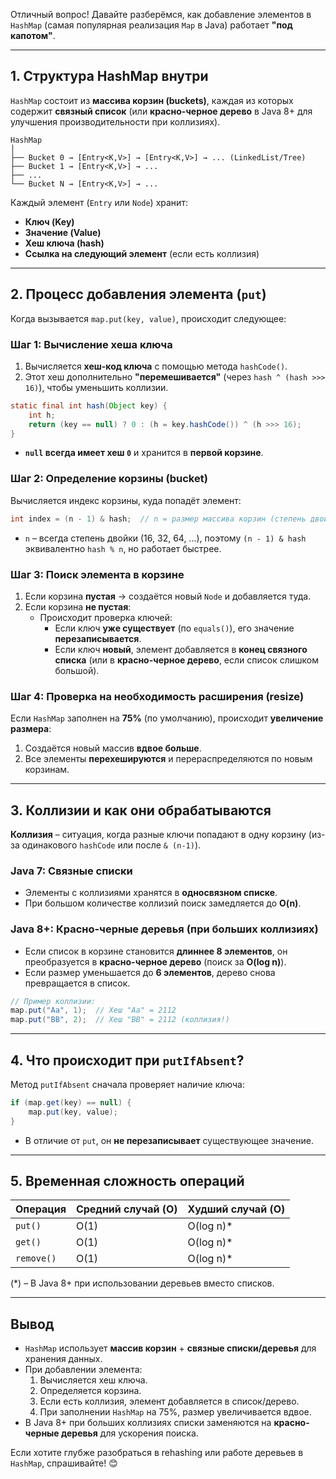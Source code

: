 Отличный вопрос! Давайте разберёмся, как добавление элементов в `HashMap` (самая популярная реализация `Map` в Java) работает **"под капотом"**.  

---

## **1. Структура HashMap внутри**
`HashMap` состоит из **массива корзин (buckets)**, каждая из которых содержит **связный список** (или **красно-черное дерево** в Java 8+ для улучшения производительности при коллизиях).  

```
HashMap
│
├── Bucket 0 → [Entry<K,V>] → [Entry<K,V>] → ... (LinkedList/Tree)
├── Bucket 1 → [Entry<K,V>] → ...
├── ...
└── Bucket N → [Entry<K,V>] → ...
```

Каждый элемент (`Entry` или `Node`) хранит:
- **Ключ (Key)**
- **Значение (Value)**
- **Хеш ключа (hash)**
- **Ссылка на следующий элемент** (если есть коллизия)

---

## **2. Процесс добавления элемента (`put`)**
Когда вызывается `map.put(key, value)`, происходит следующее:

### **Шаг 1: Вычисление хеша ключа**
1. Вычисляется **хеш-код ключа** с помощью метода `hashCode()`.
2. Этот хеш дополнительно **"перемешивается"** (через `hash ^ (hash >>> 16)`), чтобы уменьшить коллизии.

```java
static final int hash(Object key) {
    int h;
    return (key == null) ? 0 : (h = key.hashCode()) ^ (h >>> 16);
}
```
- **`null` всегда имеет хеш `0`** и хранится в **первой корзине**.

### **Шаг 2: Определение корзины (bucket)**
Вычисляется индекс корзины, куда попадёт элемент:
```java
int index = (n - 1) & hash;  // n = размер массива корзин (степень двойки)
```
- `n` – всегда степень двойки (16, 32, 64, ...), поэтому `(n - 1) & hash` эквивалентно `hash % n`, но работает быстрее.

### **Шаг 3: Поиск элемента в корзине**
1. Если корзина **пустая** → создаётся новый `Node` и добавляется туда.
2. Если корзина **не пустая**:
   - Происходит проверка ключей:
     - Если ключ **уже существует** (по `equals()`), его значение **перезаписывается**.
     - Если ключ **новый**, элемент добавляется в **конец связного списка** (или в **красно-черное дерево**, если список слишком большой).

### **Шаг 4: Проверка на необходимость расширения (resize)**
Если `HashMap` заполнен на **75%** (по умолчанию), происходит **увеличение размера**:
1. Создаётся новый массив **вдвое больше**.
2. Все элементы **перехешируются** и перераспределяются по новым корзинам.

---

## **3. Коллизии и как они обрабатываются**
**Коллизия** – ситуация, когда разные ключи попадают в одну корзину (из-за одинакового `hashCode` или после `& (n-1)`).

### **Java 7: Связные списки**
- Элементы с коллизиями хранятся в **односвязном списке**.
- При большом количестве коллизий поиск замедляется до **O(n)**.

### **Java 8+: Красно-черные деревья (при больших коллизиях)**
- Если список в корзине становится **длиннее 8 элементов**, он преобразуется в **красно-черное дерево** (поиск за **O(log n)**).
- Если размер уменьшается до **6 элементов**, дерево снова превращается в список.

```java
// Пример коллизии:
map.put("Aa", 1);  // Хеш "Aa" = 2112
map.put("BB", 2);  // Хеш "BB" = 2112 (коллизия!)
```

---

## **4. Что происходит при `putIfAbsent`?**
Метод `putIfAbsent` сначала проверяет наличие ключа:
```java
if (map.get(key) == null) {
    map.put(key, value);
}
```
- В отличие от `put`, он **не перезаписывает** существующее значение.

---

## **5. Временная сложность операций**
| Операция  | Средний случай (O) | Худший случай (O) |
|-----------|-------------------|-------------------|
| `put()`   | O(1)              | O(log n)*         |
| `get()`   | O(1)              | O(log n)*         |
| `remove()`| O(1)              | O(log n)*         |

(*) – В Java 8+ при использовании деревьев вместо списков.

---

## **Вывод**
- `HashMap` использует **массив корзин** + **связные списки/деревья** для хранения данных.
- При добавлении элемента:
  1. Вычисляется хеш ключа.
  2. Определяется корзина.
  3. Если есть коллизия, элемент добавляется в список/дерево.
  4. При заполнении `HashMap` на 75%, размер увеличивается вдвое.
- В Java 8+ при больших коллизиях списки заменяются на **красно-черные деревья** для ускорения поиска.

Если хотите глубже разобраться в rehashing или работе деревьев в `HashMap`, спрашивайте! 😊